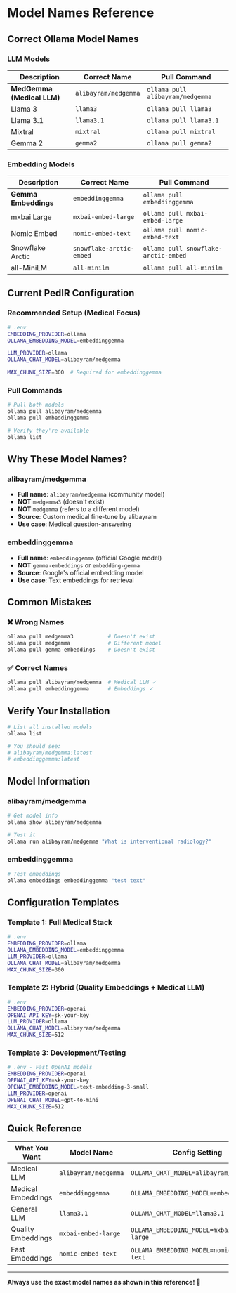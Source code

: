 # Model Names Reference

## Correct Ollama Model Names

### LLM Models

| Description                | Correct Name         | Pull Command                     |
| -------------------------- | -------------------- | -------------------------------- |
| **MedGemma (Medical LLM)** | `alibayram/medgemma` | `ollama pull alibayram/medgemma` |
| Llama 3                    | `llama3`             | `ollama pull llama3`             |
| Llama 3.1                  | `llama3.1`           | `ollama pull llama3.1`           |
| Mixtral                    | `mixtral`            | `ollama pull mixtral`            |
| Gemma 2                    | `gemma2`             | `ollama pull gemma2`             |

### Embedding Models

| Description          | Correct Name             | Pull Command                         |
| -------------------- | ------------------------ | ------------------------------------ |
| **Gemma Embeddings** | `embeddinggemma`         | `ollama pull embeddinggemma`         |
| mxbai Large          | `mxbai-embed-large`      | `ollama pull mxbai-embed-large`      |
| Nomic Embed          | `nomic-embed-text`       | `ollama pull nomic-embed-text`       |
| Snowflake Arctic     | `snowflake-arctic-embed` | `ollama pull snowflake-arctic-embed` |
| all-MiniLM           | `all-minilm`             | `ollama pull all-minilm`             |

## Current PedIR Configuration

### Recommended Setup (Medical Focus)

```bash
# .env
EMBEDDING_PROVIDER=ollama
OLLAMA_EMBEDDING_MODEL=embeddinggemma

LLM_PROVIDER=ollama
OLLAMA_CHAT_MODEL=alibayram/medgemma

MAX_CHUNK_SIZE=300  # Required for embeddinggemma
```

### Pull Commands

```bash
# Pull both models
ollama pull alibayram/medgemma
ollama pull embeddinggemma

# Verify they're available
ollama list
```

## Why These Model Names?

### alibayram/medgemma

- **Full name**: `alibayram/medgemma` (community model)
- **NOT** `medgemma3` (doesn't exist)
- **NOT** `medgemma` (refers to a different model)
- **Source**: Custom medical fine-tune by alibayram
- **Use case**: Medical question-answering

### embeddinggemma

- **Full name**: `embeddinggemma` (official Google model)
- **NOT** `gemma-embeddings` or `embedding-gemma`
- **Source**: Google's official embedding model
- **Use case**: Text embeddings for retrieval

## Common Mistakes

### ❌ Wrong Names

```bash
ollama pull medgemma3           # Doesn't exist
ollama pull medgemma            # Different model
ollama pull gemma-embeddings    # Doesn't exist
```

### ✅ Correct Names

```bash
ollama pull alibayram/medgemma  # Medical LLM ✓
ollama pull embeddinggemma      # Embeddings ✓
```

## Verify Your Installation

```bash
# List all installed models
ollama list

# You should see:
# alibayram/medgemma:latest
# embeddinggemma:latest
```

## Model Information

### alibayram/medgemma

```bash
# Get model info
ollama show alibayram/medgemma

# Test it
ollama run alibayram/medgemma "What is interventional radiology?"
```

### embeddinggemma

```bash
# Test embeddings
ollama embeddings embeddinggemma "test text"
```

## Configuration Templates

### Template 1: Full Medical Stack

```bash
# .env
EMBEDDING_PROVIDER=ollama
OLLAMA_EMBEDDING_MODEL=embeddinggemma
LLM_PROVIDER=ollama
OLLAMA_CHAT_MODEL=alibayram/medgemma
MAX_CHUNK_SIZE=300
```

### Template 2: Hybrid (Quality Embeddings + Medical LLM)

```bash
# .env
EMBEDDING_PROVIDER=openai
OPENAI_API_KEY=sk-your-key
LLM_PROVIDER=ollama
OLLAMA_CHAT_MODEL=alibayram/medgemma
MAX_CHUNK_SIZE=512
```

### Template 3: Development/Testing

```bash
# .env - Fast OpenAI models
EMBEDDING_PROVIDER=openai
OPENAI_API_KEY=sk-your-key
OPENAI_EMBEDDING_MODEL=text-embedding-3-small
LLM_PROVIDER=openai
OPENAI_CHAT_MODEL=gpt-4o-mini
MAX_CHUNK_SIZE=512
```

## Quick Reference

| What You Want      | Model Name           | Config Setting                             |
| ------------------ | -------------------- | ------------------------------------------ |
| Medical LLM        | `alibayram/medgemma` | `OLLAMA_CHAT_MODEL=alibayram/medgemma`     |
| Medical Embeddings | `embeddinggemma`     | `OLLAMA_EMBEDDING_MODEL=embeddinggemma`    |
| General LLM        | `llama3.1`           | `OLLAMA_CHAT_MODEL=llama3.1`               |
| Quality Embeddings | `mxbai-embed-large`  | `OLLAMA_EMBEDDING_MODEL=mxbai-embed-large` |
| Fast Embeddings    | `nomic-embed-text`   | `OLLAMA_EMBEDDING_MODEL=nomic-embed-text`  |

---

**Always use the exact model names as shown in this reference!** 🎯

